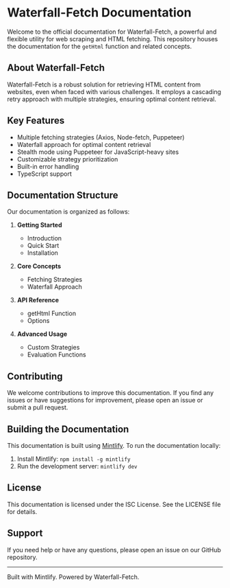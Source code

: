 # Waterfall-Fetch Documentation

Welcome to the official documentation for Waterfall-Fetch, a powerful and flexible utility for web scraping and HTML fetching. This repository houses the documentation for the `getHtml` function and related concepts.

## About Waterfall-Fetch

Waterfall-Fetch is a robust solution for retrieving HTML content from websites, even when faced with various challenges. It employs a cascading retry approach with multiple strategies, ensuring optimal content retrieval.

## Key Features

- Multiple fetching strategies (Axios, Node-fetch, Puppeteer)
- Waterfall approach for optimal content retrieval
- Stealth mode using Puppeteer for JavaScript-heavy sites
- Customizable strategy prioritization
- Built-in error handling
- TypeScript support

## Documentation Structure

Our documentation is organized as follows:

1. **Getting Started**
   - Introduction
   - Quick Start
   - Installation

2. **Core Concepts**
   - Fetching Strategies
   - Waterfall Approach

3. **API Reference**
   - getHtml Function
   - Options

4. **Advanced Usage**
   - Custom Strategies
   - Evaluation Functions

## Contributing

We welcome contributions to improve this documentation. If you find any issues or have suggestions for improvement, please open an issue or submit a pull request.

## Building the Documentation

This documentation is built using [Mintlify](https://mintlify.com/). To run the documentation locally:

1. Install Mintlify: `npm install -g mintlify`
2. Run the development server: `mintlify dev`

## License

This documentation is licensed under the ISC License. See the LICENSE file for details.

## Support

If you need help or have any questions, please open an issue on our GitHub repository.

---
Built with Mintlify. Powered by Waterfall-Fetch.